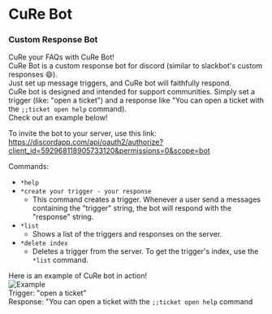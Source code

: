 # CuRe Bot
### **Cu**stom **Re**sponse Bot

CuRe your FAQs with CuRe Bot!  
CuRe Bot is a custom response bot for discord (similar to slackbot's custom responses 😄).  
Just set up message triggers, and CuRe bot will faithfully respond.  
CuRe bot is designed and intended for support communities. Simply set a trigger (like: "open a ticket") and a response like "You can open a ticket with the `;;ticket open help` command).  
Check out an example below!  
  
To invite the bot to your server, use this link: https://discordapp.com/api/oauth2/authorize?client_id=592968118905733120&permissions=0&scope=bot

Commands:
 - `*help`
 - `*create your trigger - your response`
    - This command creates a trigger. Whenever a user send a messages containing the "trigger" string, the bot will respond with the "response" string.
 - `*list`
    - Shows a list of the triggers and responses on the server.
 - `*delete index`
    - Deletes a trigger from the server. To get the trigger's index, use the `*list` command.

Here is an example of CuRe bot in action!  
![Example](https://media.giphy.com/media/j0B3l7xKAVezqvUShk/giphy.gif)  
Trigger: "open a ticket"  
Response: "You can open a ticket with the `;;ticket open help` command  